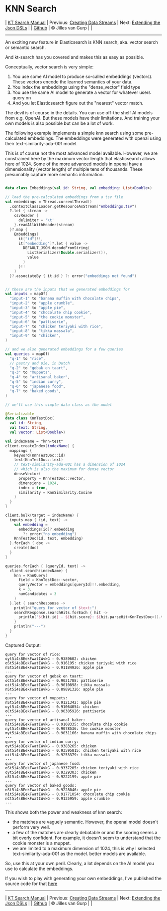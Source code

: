 # KNN Search 

| [KT Search Manual](README.md) | Previous: [Creating Data Streams](DataStreams.md) | Next: [Extending the Json DSLs](ExtendingTheDSL.md) |
| [Github](https://github.com/jillesvangurp/kt-search) | &copy; Jilles van Gurp |  |

---                

An exciting new feature in Elasticsearch is KNN search, aka. vector search or semantic search.

And kt-search has you covered and makes this as easy as possible.

Conceptually, vector search is very simple:

1. You use some AI model to produce so-called embeddings (vectors). 
These vectors encode the learned semantics of your data.
1. You index the embeddings using the "dense_vector" field type
1. You use the same AI model to generate a vector for whatever users query on
1. And you let Elasticsearch figure out the "nearest" vector match.

The devil is of course in the details. You can use off-the shelf AI models from e.g. OpenAI. But these 
models have their limitations. And training your own models is also possible but can be a lot of work.
        
The following example implements a simple knn search using some pre-calculated embeddings.
The embeddings were generated with openai using their text-similarity-ada-001 model.

This is of course not the most advanced model available. However, we are constrained here by the maximum vector length
that elasticsearch allows here of 1024. Some of the more advanced models in openai have a dimensionality 
(vector length) of multiple tens of thousands. These presumably capture more semantic information.

```kotlin

data class Embeddings(val id: String, val embedding: List<Double>)

// load the pre-calculated embeddings from a tsv file
val embeddings = Thread.currentThread()
  .contextClassLoader.getResourceAsStream("embeddings.tsv")
  ?.let { stream ->
    csvReader {
      delimiter = '\t'
    }.readAllWithHeader(stream)
  }?.map {
    Embeddings(
      it["id"]!!,
      it["embedding"]?.let { value ->
        DEFAULT_JSON.decodeFromString(
          ListSerializer(Double.serializer()),
          value
        )
      }!!
    )
  }?.associateBy { it.id } ?: error("embeddings not found")


// these are the inputs that we generated embeddings for
val inputs = mapOf(
  "input-1" to "banana muffin with chocolate chips",
  "input-2" to "apple crumble",
  "input-3" to "apple pie",
  "input-4" to "chocolate chip cookie",
  "input-5" to "the cookie monster",
  "input-6" to "pattiserie",
  "input-7" to "chicken teriyaki with rice",
  "input-8" to "tikka massala",
  "input-9" to "chicken",
)

// and we also generated embeddings for a few queries
val queries = mapOf(
  "q-1" to "rice",
  // pastry and pie, in Dutch
  "q-2" to "gebak en taart",
  "q-3" to "muppets",
  "q-4" to "artisanal baker",
  "q-5" to "indian curry",
  "q-6" to "japanese food",
  "q-7" to "baked goods",
)

// we'll use this simple data class as the model

@Serializable
data class KnnTestDoc(
  val id: String,
  val text: String,
  val vector: List<Double>)

val indexName = "knn-test"
client.createIndex(indexName) {
  mappings {
    keyword(KnnTestDoc::id)
    text(KnnTestDoc::text)
    // text-similarity-ada-001 has a dimension of 1024
    // which is also the maximum for dense vector
    denseVector(
      property = KnnTestDoc::vector,
      dimensions = 1024,
      index = true,
      similarity = KnnSimilarity.Cosine
    )
  }
}

client.bulk(target = indexName) {
  inputs.map { (id, text) ->
    val embedding =
      embeddings[id]?.embedding
        ?: error("no embedding")
    KnnTestDoc(id, text, embedding)
  }.forEach { doc ->
    create(doc)
  }
}

queries.forEach { (queryId, text) ->
  client.search(indexName) {
    knn = KnnQuery(
      field = KnnTestDoc::vector,
      queryVector = embeddings[queryId]!!.embedding,
      k = 3,
      numCandidates = 3
    )
  }.let { searchResponse ->
    println("query for vector of $text:")
    searchResponse.searchHits.forEach { hit ->
      println("${hit.id} - ${hit.score}: ${hit.parseHit<KnnTestDoc>().text}")
    }
    println("---")
  }
}
```

Captured Output:

```
query for vector of rice:
oyt5i4sBEekFwatIWvkG - 0.9389602: chicken
oSt5i4sBEekFwatIWvkG - 0.916195: chicken teriyaki with rice
nSt5i4sBEekFwatIWvkG - 0.91184926: apple pie
---
query for vector of gebak en taart:
oCt5i4sBEekFwatIWvkG - 0.9021788: pattiserie
oit5i4sBEekFwatIWvkG - 0.9010898: tikka massala
nSt5i4sBEekFwatIWvkG - 0.89891326: apple pie
---
query for vector of muppets:
nSt5i4sBEekFwatIWvkG - 0.9121342: apple pie
oyt5i4sBEekFwatIWvkG - 0.91064054: chicken
oCt5i4sBEekFwatIWvkG - 0.90385926: pattiserie
---
query for vector of artisanal baker:
nit5i4sBEekFwatIWvkG - 0.9168335: chocolate chip cookie
nyt5i4sBEekFwatIWvkG - 0.9078536: the cookie monster
myt5i4sBEekFwatIWvkG - 0.9031166: banana muffin with chocolate chips
---
query for vector of indian curry:
oyt5i4sBEekFwatIWvkG - 0.9383265: chicken
oSt5i4sBEekFwatIWvkG - 0.93595815: chicken teriyaki with rice
oit5i4sBEekFwatIWvkG - 0.9253379: tikka massala
---
query for vector of japanese food:
oSt5i4sBEekFwatIWvkG - 0.9337205: chicken teriyaki with rice
oyt5i4sBEekFwatIWvkG - 0.9329303: chicken
nSt5i4sBEekFwatIWvkG - 0.9222199: apple pie
---
query for vector of baked goods:
nSt5i4sBEekFwatIWvkG - 0.9228046: apple pie
nit5i4sBEekFwatIWvkG - 0.91771054: chocolate chip cookie
nCt5i4sBEekFwatIWvkG - 0.9135959: apple crumble
---

```

This shows both the power and weakness of knn search:

- the matches are vaguely semantic. However, the openai model doesn't perform very well.
- a few of the matches are clearly debatable or and the scoring seems a bit overly confident. For example, 
it doesn't seem to understand that the cookie monster is a muppet. 
- we are limited to a maximum dimension of 1024, this is why I selected text-similarity-ada-001 as the model.
better models are available.

So, use this at your own peril. Clearly, a lot depends on the AI model you use to calculate the embeddings.

If you wish to play with generating your own embeddings, I've published the source code for that 
[here](https://github.com/jillesvangurp/openai-embeddings-processor)



---

| [KT Search Manual](README.md) | Previous: [Creating Data Streams](DataStreams.md) | Next: [Extending the Json DSLs](ExtendingTheDSL.md) |
| [Github](https://github.com/jillesvangurp/kt-search) | &copy; Jilles van Gurp |  |